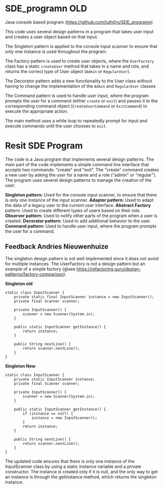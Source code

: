 # SDE_programn OLD
Java console based program (https://github.com/luth0rs/SDE_programn)

This code uses several design patterns in a program that takes user input and creates a user object based on that input. 

The Singleton pattern is applied to the console input scanner to ensure that only one instance is used throughout the program. 

The Factory pattern is used to create user objects, where the `UserFactory` class has a static `createUser` method that takes in a name and role, and returns the correct type of User object (`Admin` or `RegularUser`). 

The Decorator pattern adds a new functionality to the User class without having to change the implementation of the `Admin` and `RegularUser` classes

The Command pattern is used to handle user input, where the program prompts the user for a command (either `create` or `exit`) and passes it to the corresponding command object (`CreateUserCommand` or `ExitCommand`) to execute the appropriate action. 

The main method uses a while loop to repeatedly prompt for input and execute commands until the user chooses to `exit`. 

# Resit SDE Program
The code is a Java program that implements several design patterns. The main part of the code implements a simple command line interface that accepts two commands: "create" and "exit". The "create" command creates a new user by asking the user for a name and a role ("admin" or "regular"). The program uses several design patterns to manage the creation of the user:

**Singleton pattern:** Used for the console input scanner, to ensure that there is only one instance of the input scanner.
**Adapter pattern:** Used to adapt the data of a legacy user to the current user interface.
**Abstract Factory** pattern: Used to create different types of users based on their role.
**Observer pattern:** Used to notify other parts of the program when a user is created.
**Decorator pattern:** Used to add additional behavior to the user.
**Command pattern:** Used to handle user input, where the program prompts the user for a command.

## Feedback Andries Nieuwenhuize ##
The singleton design pattern is not well implemented since it does not avoid for multiple instances.
The UserFactory is not a design pattern but an example of a simple factory (@see https://refactoring.guru/design-patterns/factory-comparison).


**Singleton old**

    static class InputScanner {
        private static final InputScanner instance = new InputScanner();
        private final Scanner scanner;

        private InputScanner() {
            scanner = new Scanner(System.in);
        }

        public static InputScanner getInstance() {
            return instance;
        }

        public String nextLine() {
            return scanner.nextLine();
        }
    }
**Singleton New**

    static class InputScanner {
        private static InputScanner instance;
        private final Scanner scanner;

        private InputScanner() {
            scanner = new Scanner(System.in);
        }

        public static InputScanner getInstance() {
            if (instance == null) {
                instance = new InputScanner();
            }
            return instance;
        }

        public String nextLine() {
            return scanner.nextLine();
        }
    }

The updated code ensures that there is only one instance of the InputScanner class by using a static instance variable and a private constructor. The instance is created only if it is null, and the only way to get an instance is through the getInstance method, which returns the singleton instance.

